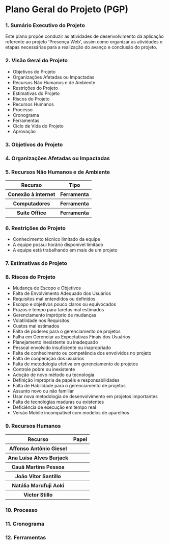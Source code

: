 # Plano Geral do Projeto (PGP)

### 1. Sumário Executivo do Projeto
Este plano propõe conduzir as atividades de desenvolvimento da aplicação referente ao projeto 'Presença Web', assim como organizar as atividades e etapas necessárias para a realização do avanço e conclusão do projeto.

### 2. Visão Geral do Projeto

* Objetivos do Projeto
* Organizações Afetadas ou Impactadas
* Recursos Não Humanos e de Ambiente
* Restrições do Projeto
* Estimativas do Projeto
* Riscos do Projeto
* Recursos Humanos
* Processo  
* Cronograma
* Ferramentas
* Ciclo de Vida do Projeto
* Aprovação

### 3. Objetivos do Projeto


### 4. Organizações Afetadas ou Impactadas


### 5. Recursos Não Humanos e de Ambiente

<table>
  <tr>
    <th>Recurso</th>
    <th>Tipo</th> 
  </tr>
  <tr>
    <th>Conexão à internet</th>
    <th>Ferramenta</th> 
  </tr>
  <tr>
    <th>Computadores</th>
    <th>Ferramenta</th> 
  </tr>
  <tr>
    <th>Suíte Office</th>
    <th>Ferramenta</th> 
  </tr>
</table>

### 6. Restrições do Projeto
* Conhecimento técnico limitado da equipe  
* A equipe possui horário disponível limitado  
* A equipe está trabalhando em mais de um projeto
  
### 7. Estimativas do Projeto

### 8. Riscos do Projeto
* Mudança de Escopo e Objetivos
* Falta de Envolvimento Adequado dos Usuários
* Requisitos mal entendidos ou definidos
* Escopo e objetivos pouco claros ou equivocados
* Prazos e tempo para tarefas mal estimados
* Gerenciamento impróprio de mudanças
* Volatilidade nos Requisitos
* Custos mal estimados
* Falta de poderes para o gerenciamento de projetos
* Falha em Gerenciar as Expectativas Finais dos Usuários
* Planejamento inexistente ou inadequado
* Pessoal envolvido insuficiente ou inapropriado
* Falta de conhecimento ou competência dos envolvidos no projeto
* Falta de cooperação dos usuários
* Falta de metodologia efetiva em gerenciamento de projetos
* Controle pobre ou inexistente
* Adoção de novo método ou tecnologia
* Definição imprópria de papéis e responsabilidades
* Falta de Habilidade para o gerenciamento de projetos
* Assunto novo ou não familiar
* Usar nova metodologia de desenvolvimento em projetos importantes
* Falta de tecnologias maduras ou existentes
* Deficiência de execução em tempo real
* Versão Mobile incompatível com modelos de aparelhos

### 9. Recursos Humanos 
<table>
  <tr>
    <th>Recurso</th>
    <th>Papel</th> 
  </tr>
  <tr>
    <th>Affonso Antônio Giesel</th>
    <th></th> 
  </tr>
  <tr>
    <th>Ana Luísa Alves Burjack</th>
    <th></th> 
  </tr>
  <tr>
    <th>Cauã Martins Pessoa</th>
    <th></th> 
  </tr>
  <tr>
    <th>João Vitor Santillo</th>
    <th></th> 
  </tr>
  <tr>
    <th>Natália Marufuji Aoki</th>
    <th></th> 
  </tr>
  <tr>
    <th>Victor Stillo</th>
    <th></th> 
  </tr>
</table>

### 10. Processo  

### 11. Cronograma

### 12. Ferramentas
  

